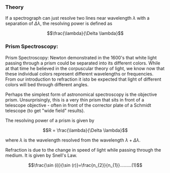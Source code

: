 ### Theory 

If a spectrograph can just resolve two lines near wavelength $\lambda$ with a separation of $\Delta \lambda$, the resolving power is defined as

$$\frac{\lambda}{\Delta \lambda}$$

### Prism Spectroscopy:

Prism Spectroscopy:
Newton demonstrated in the 1600's that white light passing through a prism could be separated into its different colors. While at that time he believed in the corpuscular theory of light, we know now that these individual colors represent different wavelengths or frequencies. From our introduction to refraction it isto be expected that light of different colors will bed through different angles. 

Perhaps the simplest form of astronomical spectroscopy is the objective prism. Unsurprisingly, this is a very thin prism that sits in front of a telescope objective - often in front of the corrector plate of a Schmidt telescope (to get "wide field" results).

The resolving power of  a prism is given by

$$R = \frac{\lambda}{\Delta \lambda}$$

where $\lambda$ is the wavelength resolved from the wavelength $\lambda + \Delta \lambda$. 

 

 Refraction is due to the change in speed of light while passing through the medium. It is given by Snell's Law.

 $$\frac{\sin (i)}{\sin (r)}=\frac{n_{2}}{n_{1}}.........(1)$$
